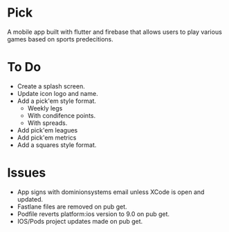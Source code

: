 # Pick

A mobile app built with flutter and firebase that allows users to play various games based on sports predecitions.

# To Do
- Create a splash screen.
- Update icon logo and name.
- Add a pick'em style format.
    - Weekly legs
    - With condifence points.
    - With spreads.
- Add pick'em leagues
- Add pick'em metrics
- Add a squares style format.

# Issues
- App signs with dominionsystems email unless XCode is open and updated.
- Fastlane files are removed on pub get.
- Podfile reverts platform:ios version to 9.0 on pub get.
- IOS/Pods project updates made on pub get.

